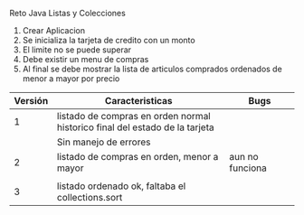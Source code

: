 Reto Java Listas y Colecciones

1. Crear Aplicacion
2. Se inicializa la tarjeta de credito con un monto
3. El limite no se puede superar
4. Debe existir un menu de compras
5. Al final se debe mostrar la lista de articulos comprados ordenados de menor a mayor por precio

| Versión | Caracteristicas                                                                 | Bugs |
|---------|---------------------------------------------------------------------------------|------|
| 1       | listado de compras en orden normal<br/>historico final del estado de la tarjeta |      |
|         | Sin manejo de errores                                                           |      |
| 2       | listado de compras en orden, menor a mayor                                      |  aun no funciona    |
|         |                                                                                 |      |
| 3       | listado ordenado ok, faltaba el collections.sort                                |      |
